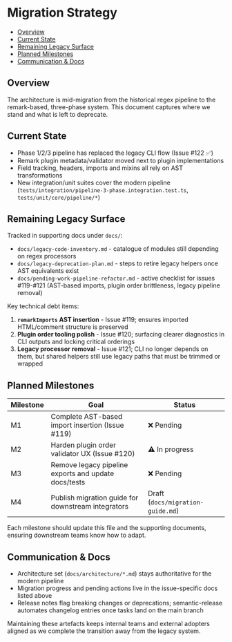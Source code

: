 # Migration Strategy <!-- omit in toc -->

- [Overview](#overview)
- [Current State](#current-state)
- [Remaining Legacy Surface](#remaining-legacy-surface)
- [Planned Milestones](#planned-milestones)
- [Communication & Docs](#communication--docs)

## Overview

The architecture is mid-migration from the historical regex pipeline to the
remark-based, three-phase system. This document captures where we stand and what
is left to deprecate.

## Current State

- Phase 1/2/3 pipeline has replaced the legacy CLI flow (Issue #122 ✅)
- Remark plugin metadata/validator moved next to plugin implementations
- Field tracking, headers, imports and mixins all rely on AST transformations
- New integration/unit suites cover the modern pipeline
  (`tests/integration/pipeline-3-phase.integration.test.ts`,
  `tests/unit/core/pipeline/*`)

## Remaining Legacy Surface

Tracked in supporting docs under `docs/`:

- `docs/legacy-code-inventory.md` - catalogue of modules still depending on
  regex processors
- `docs/legacy-deprecation-plan.md` - steps to retire legacy helpers once AST
  equivalents exist
- `docs/pending-work-pipeline-refactor.md` - active checklist for issues
  #119-#121 (AST-based imports, plugin order brittleness, legacy pipeline
  removal)

Key technical debt items:

1. **`remarkImports` AST insertion** - Issue #119; ensures imported HTML/comment
   structure is preserved
2. **Plugin order tooling polish** - Issue #120; surfacing clearer diagnostics
   in CLI outputs and locking critical orderings
3. **Legacy processor removal** - Issue #121; CLI no longer depends on them, but
   shared helpers still use legacy paths that must be trimmed or wrapped

## Planned Milestones

| Milestone | Goal                                                 | Status                            |
| --------- | ---------------------------------------------------- | --------------------------------- |
| M1        | Complete AST-based import insertion (Issue #119)     | ❌ Pending                        |
| M2        | Harden plugin order validator UX (Issue #120)        | ⚠️ In progress                    |
| M3        | Remove legacy pipeline exports and update docs/tests | ❌ Pending                        |
| M4        | Publish migration guide for downstream integrators   | Draft (`docs/migration-guide.md`) |

Each milestone should update this file and the supporting documents, ensuring
downstream teams know how to adapt.

## Communication & Docs

- Architecture set (`docs/architecture/*.md`) stays authoritative for the modern
  pipeline
- Migration progress and pending actions live in the issue-specific docs listed
  above
- Release notes flag breaking changes or deprecations; semantic-release
  automates changelog entries once tasks land on the main branch

Maintaining these artefacts keeps internal teams and external adopters aligned
as we complete the transition away from the legacy system.
